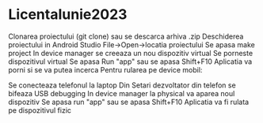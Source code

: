 # LicentaIunie2023

Clonarea proiectului (git clone) sau se descarca arhiva .zip
Deschiderea proiectului in Android Studio File->Open->locatia proiectului
Se apasa make project
In device manager se creeaza un nou dispozitiv virtual
Se porneste dispozitivul virtual
Se apasa Run "app" sau se apasa Shift+F10
Aplicatia va porni si se va putea incerca
Pentru rularea pe device mobil:

Se conecteaza telefonul la laptop
Din Setari dezvoltator din telefon se bifeaza USB debugging
In device manager la physical va aparea noul dispozitiv
Se apasa run "app" sau se apasa Shift+F10
Aplicatia va fi rulata pe dispozitivul fizic
